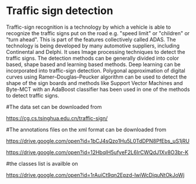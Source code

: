 # Traffic sign detection
Traffic-sign recognition is a technology by which a vehicle is able to recognize the traffic signs put on the road e.g. "speed limit" or "children" or "turn ahead". This is part of the features collectively called ADAS. The technology is being developed by many automotive suppliers, including Continental and Delphi. It uses Image processing techniques to detect the traffic signs. The detection methods can be generally divided into color based, shape based and learning based methods. 
Deep learning can be incorporated into traffic-sign detection. Polygonal approximation of digital curves using Ramer–Douglas–Peucker algorithm can be used to detect the shape of the sign boards and methods like Support Vector Machines and Byte-MCT with an AdaBoost classifier has been used in one of the methods to detect traffic signs.

#The data set can be downloaded from 

https://cg.cs.tsinghua.edu.cn/traffic-sign/

#The annotations files on the xml format can be downloaded from

https://drive.google.com/open?id=1bCJ4sQzo1Hu5L0TdDPN8PfEbs_uS1jRU

https://drive.google.com/open?id=12HbqlH5ufyeF2L6IrCWQdJ1Xv8O3br-K

#the classes list is availble on 

https://drive.google.com/open?id=1rAuiCt9qn2Epzd-lwiWcDiquNtOkJoWj


